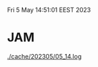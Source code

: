 Fri  5 May 14:51:01 EEST 2023
# JAM
<a href='./cache/202305/05_14.log'>./cache/202305/05_14.log</a>
